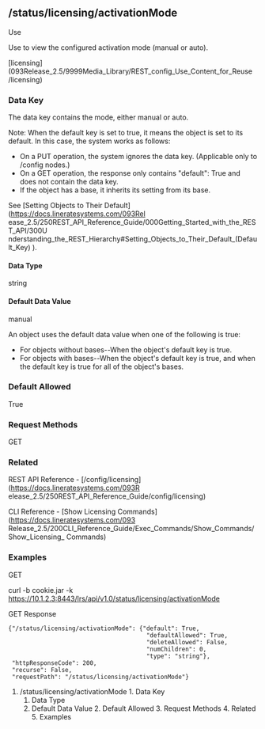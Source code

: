 ## /status/licensing/activationMode

Use

Use to view the configured activation mode (manual or auto).

[licensing](093Release_2.5/9999Media_Library/REST_config_Use_Content_for_Reuse
/licensing)

### Data Key

The data key contains the mode, either manual or auto.

Note: When the default key is set to true, it means the object is set to its
default. In this case, the system works as follows:

  * On a PUT operation, the system ignores the data key. (Applicable only to /config nodes.)
  * On a GET operation, the response only contains "default": True and does not contain the data key.
  * If the object has a base, it inherits its setting from its base.

See [Setting Objects to Their Default](https://docs.lineratesystems.com/093Rel
ease_2.5/250REST_API_Reference_Guide/000Getting_Started_with_the_REST_API/300U
nderstanding_the_REST_Hierarchy#Setting_Objects_to_Their_Default_(Default_Key)
).

#### Data Type

string

#### Default Data Value

manual

An object uses the default data value when one of the following is true:

  * For objects without bases--When the object's default key is true.
  * For objects with bases--When the object's default key is true, and when the default key is true for all of the object's bases.

### Default Allowed

True

### Request Methods

GET

### Related

REST API Reference - [/config/licensing](https://docs.lineratesystems.com/093R
elease_2.5/250REST_API_Reference_Guide/config/licensing)

CLI Reference - [Show Licensing Commands](https://docs.lineratesystems.com/093
Release_2.5/200CLI_Reference_Guide/Exec_Commands/Show_Commands/Show_Licensing_
Commands)

### Examples

GET

curl -b cookie.jar -k
https://10.1.2.3:8443/lrs/api/v1.0/status/licensing/activationMode

GET Response

    
    
    {"/status/licensing/activationMode": {"default": True,
                                           "defaultAllowed": True,
                                           "deleteAllowed": False,
                                           "numChildren": 0,
                                           "type": "string"},
     "httpResponseCode": 200,
     "recurse": False,
     "requestPath": "/status/licensing/activationMode"}
    

  1. /status/licensing/activationMode
    1. Data Key
      1. Data Type
      2. Default Data Value
    2. Default Allowed
    3. Request Methods
    4. Related
    5. Examples

